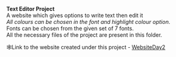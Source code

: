 <b>Text Editor Project</b></br>
A website which gives options to write text then edit it</br>
<i>All colours can be chosen in the font and highlight colour option</i>.</br>
Fonts can be chosen from the given set of 7 fonts.</br>
All the necessary files of the project are present in this folder.</br>

🕸Link to the website created under this project - [WebsiteDay2](https://65147bed7e57d62e4e287b96--gleaming-crumble-d75166.netlify.app/)
